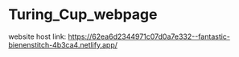 # Turing_Cup_webpage


website host link: https://62ea6d2344971c07d0a7e332--fantastic-bienenstitch-4b3ca4.netlify.app/
